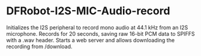 # DFRobot-I2S-MIC-Audio-record
Initializes the I2S peripheral to record mono audio at 44.1 kHz from an I2S microphone.  Records for 20 seconds, saving raw 16-bit PCM data to SPIFFS with a .wav header.  Starts a web server and allows downloading the recording from /download.

